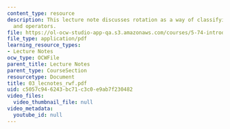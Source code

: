 ```yaml
---
content_type: resource
description: This lecture note discusses rotation as a way of classifying wavefunctions
  and operators.
file: https://ol-ocw-studio-app-qa.s3.amazonaws.com/courses/5-74-introductory-quantum-mechanics-ii-spring-2004/c5057c946243bc71c3c0e9ab7f230482_03_lecnotes_rwf.pdf
file_type: application/pdf
learning_resource_types:
- Lecture Notes
ocw_type: OCWFile
parent_title: Lecture Notes
parent_type: CourseSection
resourcetype: Document
title: 03_lecnotes_rwf.pdf
uid: c5057c94-6243-bc71-c3c0-e9ab7f230482
video_files:
  video_thumbnail_file: null
video_metadata:
  youtube_id: null
---
```


